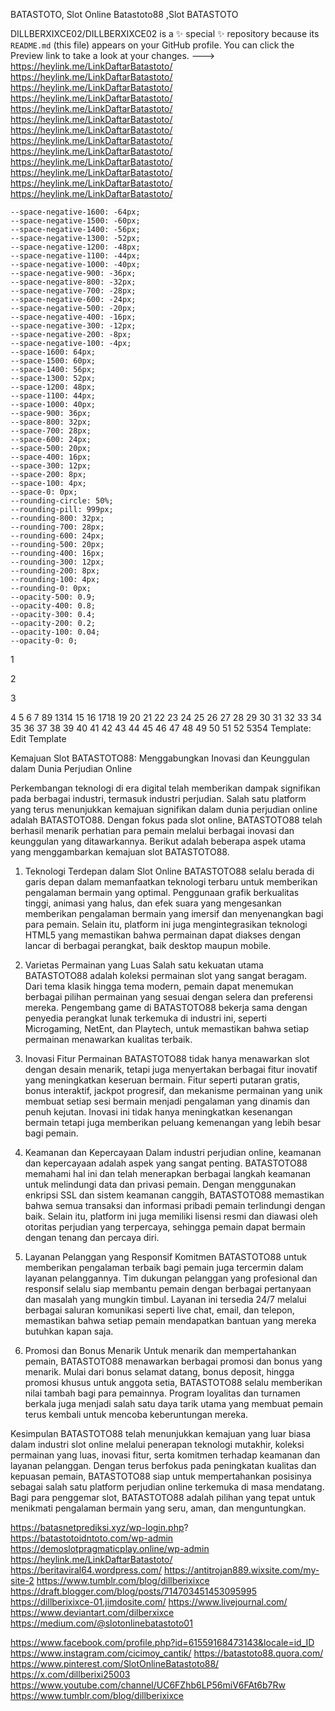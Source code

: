 BATASTOTO, Slot Online Batastoto88 ,Slot BATASTOTO

DILLBERXIXCE02/DILLBERXIXCE02 is a ✨ special ✨ repository because its `README.md` (this file) appears on your GitHub profile.
You can click the Preview link to take a look at your changes.
--->
https://heylink.me/LinkDaftarBatastoto/
https://heylink.me/LinkDaftarBatastoto/
https://heylink.me/LinkDaftarBatastoto/
https://heylink.me/LinkDaftarBatastoto/
https://heylink.me/LinkDaftarBatastoto/
https://heylink.me/LinkDaftarBatastoto/
https://heylink.me/LinkDaftarBatastoto/
https://heylink.me/LinkDaftarBatastoto/
https://heylink.me/LinkDaftarBatastoto/
https://heylink.me/LinkDaftarBatastoto/
https://heylink.me/LinkDaftarBatastoto/
https://heylink.me/LinkDaftarBatastoto/
https://heylink.me/LinkDaftarBatastoto/

    --space-negative-1600: -64px;
    --space-negative-1500: -60px;
    --space-negative-1400: -56px;
    --space-negative-1300: -52px;
    --space-negative-1200: -48px;
    --space-negative-1100: -44px;
    --space-negative-1000: -40px;
    --space-negative-900: -36px;
    --space-negative-800: -32px;
    --space-negative-700: -28px;
    --space-negative-600: -24px;
    --space-negative-500: -20px;
    --space-negative-400: -16px;
    --space-negative-300: -12px;
    --space-negative-200: -8px;
    --space-negative-100: -4px;
    --space-1600: 64px;
    --space-1500: 60px;
    --space-1400: 56px;
    --space-1300: 52px;
    --space-1200: 48px;
    --space-1100: 44px;
    --space-1000: 40px;
    --space-900: 36px;
    --space-800: 32px;
    --space-700: 28px;
    --space-600: 24px;
    --space-500: 20px;
    --space-400: 16px;
    --space-300: 12px;
    --space-200: 8px;
    --space-100: 4px;
    --space-0: 0px;
    --rounding-circle: 50%;
    --rounding-pill: 999px;
    --rounding-800: 32px;
    --rounding-700: 28px;
    --rounding-600: 24px;
    --rounding-500: 20px;
    --rounding-400: 16px;
    --rounding-300: 12px;
    --rounding-200: 8px;
    --rounding-100: 4px;
    --rounding-0: 0px;
    --opacity-500: 0.9;
    --opacity-400: 0.8;
    --opacity-300: 0.4;
    --opacity-200: 0.2;
    --opacity-100: 0.04;
    --opacity-0: 0;

1
<?xml version="1.0" encoding="UTF-8" ?>
2
<!DOCTYPE html>
3
<html b:css='false' b:defaultwidgetversion='2' b:layoutsVersion='3' b:responsive='true' b:templateUrl='vegeclub.xml' b:templateVersion='1.3.3' expr:dir='data:blog.languageDirection' expr:lang='data:blog.locale' xmlns='http://www.w3.org/1999/xhtml' xmlns:b='http://www.google.com/2005/gml/b' xmlns:data='http://www.google.com/2005/gml/data' xmlns:expr='http://www.google.com/2005/gml/expr'>
4
  <head>
5
    <meta content='width=device-width, initial-scale=1' name='viewport'/>
6
    <title><data:view.title.escaped/></title>
7
    <b:include data='blog' name='all-head-content'/>
8
​
9
    <b:skin version='1.3.3'><![CDATA[/*! normalize.css v3.0.1 | MIT License | git.io/normalize */html{font-family:sans-serif;-ms-text-size-adjust:100%;-webkit-text-size-adjust:100%}body{margin:0}article,aside,details,figcaption,figure,footer,header,hgroup,main,nav,section,summary{display:block}audio,canvas,progress,video{display:inline-block;vertical-align:baseline}audio:not([controls]){display:none;height:0}[hidden],template{display:none}a{background:transparent}a:active,a:hover{outline:0}abbr[title]{border-bottom:1px dotted}b,strong{font-weight:bold}dfn{font-style:italic}h1{font-size:2em;margin:.67em 0}mark{background:#ff0;color:#000}small{font-size:80%}sub,sup{font-size:75%;line-height:0;position:relative;vertical-align:baseline}sup{top:-0.5em}sub{bottom:-0.25em}img{border:0}svg:not(:root){overflow:hidden}figure{margin:1em 40px}hr{-moz-box-sizing:content-box;box-sizing:content-box;height:0}pre{overflow:auto}code,kbd,pre,samp{font-family:monospace,monospace;font-size:1em}button,input,optgroup,select,textarea{color:inherit;font:inherit;margin:0}button{overflow:visible}button,select{text-transform:none}button,html input[type="button"],input[type="reset"],input[type="submit"]{-webkit-appearance:button;cursor:pointer}button[disabled],html input[disabled]{cursor:default}button::-moz-focus-inner,input::-moz-focus-inner{border:0;padding:0}input{line-height:normal}input[type="checkbox"],input[type="radio"]{box-sizing:border-box;padding:0}input[type="number"]::-webkit-inner-spin-button,input[type="number"]::-webkit-outer-spin-button{height:auto}input[type="search"]{-webkit-appearance:textfield;-moz-box-sizing:content-box;-webkit-box-sizing:content-box;box-sizing:content-box}input[type="search"]::-webkit-search-cancel-button,input[type="search"]::-webkit-search-decoration{-webkit-appearance:none}fieldset{border:1px solid #c0c0c0;margin:0 2px;padding:.35em .625em .75em}legend{border:0;padding:0}textarea{overflow:auto}optgroup{font-weight:bold}table{border-collapse:collapse;border-spacing:0}td,th{padding:0}
10
/*
11
​
12
<!-- Variable definitions -->
13
​
14
<Variable name="keycolor" description="Main Color" type="color" default="#8abc0d" value="#da7d5e"/>
15
<Variable name="startSide" description="Start side in blog language" type="automatic" default="left" hideEditor="true" />
16
<Variable name="endSide" description="End side in blog language" type="automatic" default="right" hideEditor="true" />
17
​
18
<Variable name="generalFont" description="General fallback font" type="font" default="400 16px Ubuntu, sans-serif" hideEditor="true" value="400 16px Ubuntu, sans-serif"/>
19
<Variable name="generalFontLato" description="General fallback font, Lato" type="font" default="400 16px Lato, sans-serif" hideEditor="true" value="400 16px Lato, sans-serif"/>
20
<Variable name="blogTitleFont" description="Main blog title font" type="font" default="500 62px Ubuntu, sans-serif" hideEditor="true" value="500 62px Ubuntu, sans-serif"/>
21
<Variable name="blogTitleFontLato" description="Main blog title font, Lato" type="font" default="700 62px Lato, sans-serif" hideEditor="true" value="700 62px Lato, sans-serif"/>
22
<Variable name="blogTitleFontMerriweather" description="Main blog title font, Merriweather" type="font" default="700 62px Merriweather, Georgia, serif" hideEditor="true" value="700 62px Merriweather, Georgia, serif"/>
23
<Variable name="blogCollapsedTitleFont" description="Collapsed blog title font" type="font" default="500 36px Ubuntu, sans-serif" hideEditor="true" value="500 36px Ubuntu, sans-serif"/>
24
<Variable name="blogCollapsedTitleFontLato" description="Collapsed blog title font, Lato" type="font" default="700 36px Lato, sans-serif" hideEditor="true" value="700 36px Lato, sans-serif"/>
25
<Variable name="blogCollapsedTitleFontMerriweather" description="Collapsed blog title font, Merriweather" type="font" default="700 36px Merriweather, Georgia, serif" hideEditor="true" value="700 36px Merriweather, Georgia, serif"/>
26
<Variable name="blogDescriptionFont" description="Main blog description font" type="font" default="italic 300 14px Merriweather, Georgia, serif" hideEditor="true" value="italic 300 14px Merriweather, Georgia, serif"/>
27
<Variable name="headerItemFont" description="Header item font" type="font" default="700 12px Ubuntu, sans-serif" hideEditor="true" value="700 12px Ubuntu, sans-serif"/>
28
<Variable name="headerItemFontLato" description="Header item font, Lato" type="font" default="700 12px Lato, sans-serif" hideEditor="true" value="700 12px Lato, sans-serif"/>
29
<Variable name="textButtonFont" description="Text button font" type="font" default="500 12px Ubuntu, sans-serif" hideEditor="true" value="500 12px Ubuntu, sans-serif"/>
30
<Variable name="textButtonFontLato" description="Text button font, Lato" type="font" default="500 12px Lato, sans-serif" hideEditor="true" value="500 12px Lato, sans-serif"/>
31
<Variable name="searchFont" description="Search font" type="font" default="400 16px Merriweather, Georgia, serif" hideEditor="true" value="400 16px Merriweather, Georgia, serif"/>
32
<Variable name="searchPlaceholderFont" description="Search placeholder" type="font" default="italic 400 15px Merriweather, Georgia, serif" hideEditor="true" value="italic 400 15px Merriweather, Georgia, serif"/>
33
<Variable name="sidebarTitleFont" description="Sidebar title font" type="font" default="500 16px Ubuntu, sans-serif" hideEditor="true" value="500 16px Ubuntu, sans-serif"/>
34
<Variable name="sidebarTitleFontLato" description="Sidebar title font, Lato" type="font" default="500 16px Lato, sans-serif" hideEditor="true" value="500 16px Lato, sans-serif"/>
35
<Variable name="sidebarTitleFontMerriweather" description="Sidebar title font, Merriweather" type="font" default="700 16px Merriweather, Georgia, sans-serif" hideEditor="true" value="700 16px Merriweather, Georgia, sans-serif"/>
36
<Variable name="sidebarLinkFont" description="Sidebar link font" type="font" default="400 14px Merriweather, Georgia, serif" hideEditor="true" value="400 14px Merriweather, Georgia, serif"/>
37
<Variable name="sidebarPostTitleFont" description="Sidebar post title font" type="font" default="500 14px Ubuntu, sans-serif" hideEditor="true" value="500 14px Ubuntu, sans-serif"/>
38
<Variable name="sidebarPostTitleFontLato" description="Sidebar post title font, Lato" type="font" default="500 14px Lato, sans-serif" hideEditor="true" value="500 14px Lato, sans-serif"/>
39
<Variable name="sidebarPostFont" description="Sidebar post font" type="font" default="italic 400 14px Merriweather, Georgia, serif" hideEditor="true" value="italic 400 14px Merriweather, Georgia, serif"/>
40
<Variable name="titleFont" description="Title font" type="font" default="500 24px Ubuntu, sans-serif" hideEditor="true" value="500 24px Ubuntu, sans-serif"/>
41
<Variable name="titleFontLato" description="Title font, Lato" type="font" default="900 24px Lato, sans-serif" hideEditor="true" value="900 24px Lato, sans-serif"/>
42
<Variable name="titleFontMerriweather" description="Title font, Merriweather" type="font" default="900 24px Merriweather, Georgia, serif" hideEditor="true" value="900 24px Merriweather, Georgia, serif"/>
43
<Variable name="bylineFont" description="Byline font" type="font" default="italic 400 12px Merriweather, Georgia, serif" hideEditor="true" value="italic 400 12px Merriweather, Georgia, serif"/>
44
<Variable name="postFilterFont" description="Filter font" type="font" default="italic 400 18px Merriweather, Georgia, serif" hideEditor="true" value="italic 400 18px Merriweather, Georgia, serif"/>
45
<Variable name="labelsFont" description="Labels font" type="font" default="500 10.5px Ubuntu, sans-serif" hideEditor="true" value="500 10.5px Ubuntu, sans-serif"/>
46
<Variable name="labelsFontLato" description="Labels font, Lato" type="font" default="500 10px Lato, sans-serif" hideEditor="true" value="500 10px Lato, sans-serif"/>
47
<Variable name="sharingFont" description="Sharing font" type="font" default="400 14px Ubuntu, sans-serif" hideEditor="true" value="400 14px Ubuntu, sans-serif"/>
48
<Variable name="sharingFontLato" description="Sharing font, Lato" type="font" default="400 14px Lato, sans-serif" hideEditor="true" value="400 14px Lato, sans-serif"/>
49
<Variable name="bodyFont" description="Post body font" type="font" default="400 16px Merriweather, Georgia, serif" hideEditor="true" value="400 16px Merriweather, Georgia, serif"/>
50
<Variable name="bodyLineHeight" description="Line height of body text" type="length" default="32px" hideEditor="true" value="32px"/>
51
<Variable name="bodyFontSmall" description="Post body font (small)" type="font" default="400 14px Merriweather, Georgia, serif" hideEditor="true" value="400 14px Merriweather, Georgia, serif"/>
52
<Variable name="bodyLineHeightSmall" description="Line height of body text (small)" type="length" default="24px" hideEditor="true" value="24px"/>
53
​
54
<Variable name="white" description="White" type="color" default="#fff" hideEditor="true" value="#ffffff"/>
Template: Edit Template

Kemajuan Slot BATASTOTO88: Menggabungkan Inovasi dan Keunggulan dalam Dunia Perjudian Online

Perkembangan teknologi di era digital telah memberikan dampak signifikan pada berbagai industri, termasuk industri perjudian. Salah satu platform yang terus menunjukkan kemajuan signifikan dalam dunia perjudian online adalah BATASTOTO88. Dengan fokus pada slot online, BATASTOTO88 telah berhasil menarik perhatian para pemain melalui berbagai inovasi dan keunggulan yang ditawarkannya. Berikut adalah beberapa aspek utama yang menggambarkan kemajuan slot BATASTOTO88.

1. Teknologi Terdepan dalam Slot Online
BATASTOTO88 selalu berada di garis depan dalam memanfaatkan teknologi terbaru untuk memberikan pengalaman bermain yang optimal. Penggunaan grafik berkualitas tinggi, animasi yang halus, dan efek suara yang mengesankan memberikan pengalaman bermain yang imersif dan menyenangkan bagi para pemain. Selain itu, platform ini juga mengintegrasikan teknologi HTML5 yang memastikan bahwa permainan dapat diakses dengan lancar di berbagai perangkat, baik desktop maupun mobile.

2. Varietas Permainan yang Luas
Salah satu kekuatan utama BATASTOTO88 adalah koleksi permainan slot yang sangat beragam. Dari tema klasik hingga tema modern, pemain dapat menemukan berbagai pilihan permainan yang sesuai dengan selera dan preferensi mereka. Pengembang game di BATASTOTO88 bekerja sama dengan penyedia perangkat lunak terkemuka di industri ini, seperti Microgaming, NetEnt, dan Playtech, untuk memastikan bahwa setiap permainan menawarkan kualitas terbaik.

3. Inovasi Fitur Permainan
BATASTOTO88 tidak hanya menawarkan slot dengan desain menarik, tetapi juga menyertakan berbagai fitur inovatif yang meningkatkan keseruan bermain. Fitur seperti putaran gratis, bonus interaktif, jackpot progresif, dan mekanisme permainan yang unik membuat setiap sesi bermain menjadi pengalaman yang dinamis dan penuh kejutan. Inovasi ini tidak hanya meningkatkan kesenangan bermain tetapi juga memberikan peluang kemenangan yang lebih besar bagi pemain.

4. Keamanan dan Kepercayaan
Dalam industri perjudian online, keamanan dan kepercayaan adalah aspek yang sangat penting. BATASTOTO88 memahami hal ini dan telah menerapkan berbagai langkah keamanan untuk melindungi data dan privasi pemain. Dengan menggunakan enkripsi SSL dan sistem keamanan canggih, BATASTOTO88 memastikan bahwa semua transaksi dan informasi pribadi pemain terlindungi dengan baik. Selain itu, platform ini juga memiliki lisensi resmi dan diawasi oleh otoritas perjudian yang terpercaya, sehingga pemain dapat bermain dengan tenang dan percaya diri.

5. Layanan Pelanggan yang Responsif
Komitmen BATASTOTO88 untuk memberikan pengalaman terbaik bagi pemain juga tercermin dalam layanan pelanggannya. Tim dukungan pelanggan yang profesional dan responsif selalu siap membantu pemain dengan berbagai pertanyaan dan masalah yang mungkin timbul. Layanan ini tersedia 24/7 melalui berbagai saluran komunikasi seperti live chat, email, dan telepon, memastikan bahwa setiap pemain mendapatkan bantuan yang mereka butuhkan kapan saja.

6. Promosi dan Bonus Menarik
Untuk menarik dan mempertahankan pemain, BATASTOTO88 menawarkan berbagai promosi dan bonus yang menarik. Mulai dari bonus selamat datang, bonus deposit, hingga promosi khusus untuk anggota setia, BATASTOTO88 selalu memberikan nilai tambah bagi para pemainnya. Program loyalitas dan turnamen berkala juga menjadi salah satu daya tarik utama yang membuat pemain terus kembali untuk mencoba keberuntungan mereka.

Kesimpulan
BATASTOTO88 telah menunjukkan kemajuan yang luar biasa dalam industri slot online melalui penerapan teknologi mutakhir, koleksi permainan yang luas, inovasi fitur, serta komitmen terhadap keamanan dan layanan pelanggan. Dengan terus berfokus pada peningkatan kualitas dan kepuasan pemain, BATASTOTO88 siap untuk mempertahankan posisinya sebagai salah satu platform perjudian online terkemuka di masa mendatang. Bagi para penggemar slot, BATASTOTO88 adalah pilihan yang tepat untuk menikmati pengalaman bermain yang seru, aman, dan menguntungkan.









https://batasnetprediksi.xyz/wp-login.php?
https://batastotoidntoto.com/wp-admin
https://demoslotpragmaticplay.online/wp-admin
https://heylink.me/LinkDaftarBatastoto/
https://beritaviral64.wordpress.com/
https://antitrojan889.wixsite.com/my-site-2
https://www.tumblr.com/blog/dillberixixce
https://draft.blogger.com/blog/posts/714703451453095995
https://dillberixixce-01.jimdosite.com/
https://www.livejournal.com/
https://www.deviantart.com/dilberxixce
https://medium.com/@slotonlinebatastoto01


https://www.facebook.com/profile.php?id=61559168473143&locale=id_ID
https://www.instagram.com/cicimoy_cantik/
https://batastoto88.quora.com/
https://www.pinterest.com/SlotOnlineBatastoto88/
https://x.com/dillberixi25003
https://www.youtube.com/channel/UC6FZhb6LP56miV6FAt6b7Rw
https://www.tumblr.com/blog/dillberixixce
